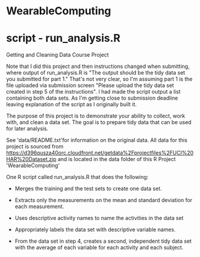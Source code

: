 # WearableComputing
# script - run_analysis.R

Getting and Cleaning Data Course Project

Note that I did this project and then instructions changed when submitting, where output of run_analysis.R is "The output should be the tidy data set you submitted for part 1." That's not very clear, so I'm assuming part 1 is the file uploaded via submission screen "Please upload the tidy data set created in step 5 of the instructions". I had made the script output a list containing both data sets. As I'm getting close to submission deadline leaving explanation of the script as I originally built it.

The purpose of this project is to demonstrate your ability to collect, work with, and clean a data set. The goal is to prepare tidy data that can be used for later analysis. 

See 'data/README.txt'for information on the original data. All data for this project is sourced from
https://d396qusza40orc.cloudfront.net/getdata%2Fprojectfiles%2FUCI%20HAR%20Dataset.zip
and is located in the data folder of this R Project 'WearableComputing'

One R script called run_analysis.R that does the following: 

- Merges the training and the test sets to create one data set.

- Extracts only the measurements on the mean and standard deviation for each measurement. 

- Uses descriptive activity names to name the activities in the data set

- Appropriately labels the data set with descriptive variable names. 

- From the data set in step 4, creates a second, independent tidy data set with the average of each variable for each activity and each subject.